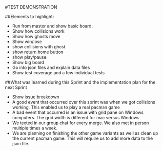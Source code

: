#TEST DEMONSTRATION

##Elements to highlight:
* Run from master and show basic board.
* Show how collisions work
* Show how ghosts move
* Show win/lose
* show collisions with ghost
* show return home button
* show play/pause
* Show big board
* Go into json files and explain data files
* Show test coverage and a few individual tests


##What was learned during this Sprint and the implementation plan for the next Sprint
* Show issue breakdown 
* A good event that occurred over this sprint was when we got collisions working. This enabled us to play a real pacman game
* A bad event that occurred is an issue with grid pane on Windows computers. The grid width is different for mac versus Windows
* We texted in our group chat for every merge. We also met in person multiple times a week.
* We are planning on finishing the other game variants as well as clean up the current pacman game. This will require us to add more data to the json file.